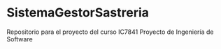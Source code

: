 # SistemaGestorSastreria
Repositorio para el proyecto del curso IC7841 Proyecto de Ingeniería de Software
